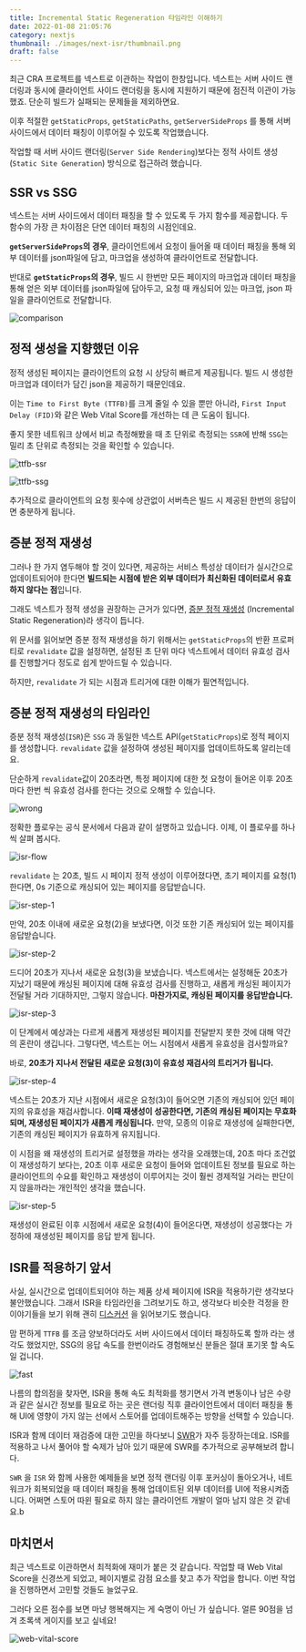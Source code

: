 ```yaml
---
title: Incremental Static Regeneration 타임라인 이해하기
date: 2022-01-08 21:05:76
category: nextjs
thumbnail: ./images/next-isr/thumbnail.png
draft: false
---
```


최근 CRA 프로젝트를 넥스트로 이관하는 작업이 한창입니다. 넥스트는 서버 사이드 랜더링과 동시에 클라이언트 사이드 랜더링을
동시에 지원하기 때문에 점진적 이관이 가능했죠. 단순히 빌드가 실패되는 문제들을 제외하면요.

이후 적절한 `getStaticProps`, `getStaticPaths`, `getServerSideProps` 를 통해 서버 사이드에서 데이터 패칭이
이루어질 수 있도록 작업했습니다.

작업할 때 서버 사이드 랜더링(`Server Side Rendering`)보다는 정적 사이트 생성(`Static Site Generation`) 방식으로
접근하려 했습니다.

## SSR vs SSG

넥스트는 서버 사이드에서 데이터 패칭을 할 수 있도록 두 가지 함수를 제공합니다.
두 함수의 가장 큰 차이점은 단연 데이터 패칭의 시점인데요.

**`getServerSideProps`의 경우**, 클라이언트에서 요청이 들어올 때
데이터 패칭을 통해 외부 데이터를 json파일에 담고, 마크업을 생성하여 클라이언트로 전달합니다.

반대로 **`getStaticProps`의 경우**, 빌드 시 한번만 모든 페이지의 마크업과 데이터 패칭을 통해
얻은 외부 데이터를 json파일에 담아두고, 요청 때 캐싱되어 있는 마크업, json 파일을 클라이언트로 전달합니다.

![comparison](./images/next-isr/comparison.png)

## 정적 생성을 지향했던 이유

정적 생성된 페이지는 클라이언트의 요청 시 상당히 빠르게 제공됩니다.
빌드 시 생성한 마크업과 데이터가 담긴 json을 제공하기 때문인데요.

이는 `Time to First Byte (TTFB)`를 크게 줄일 수 있을 뿐만 아니라, `First Input Delay (FID)`와 같은 Web Vital Score를 개선하는 데 큰 도움이 됩니다.

좋지 못한 네트워크 상에서 비교 측정해봤을 때 초 단위로 측정되는 `SSR`에 반해 `SSG`는 밀리 초 단위로
측정되는 것을 확인할 수 있습니다.

![ttfb-ssr](./images/next-isr/ttfb-ssr.png)

![ttfb-ssg](./images/next-isr/ttfb-ssg.png)

추가적으로 클라이언트의 요청 횟수에 상관없이 서버측은 빌드 시 제공된 한번의 응답이면 충분하게 됩니다.

## 증분 정적 재생성

그러나 한 가지 염두해야 할 것이 있다면, 제공하는 서비스 특성상 데이터가 실시간으로 업데이트되어야 한다면
**빌드되는 시점에 받은 외부 데이터가 최신화된 데이터로서 유효하지 않다는 점**입니다.

그래도 넥스트가 정적 생성을 권장하는 근거가 있다면, [증분 정적 재생성](https://vercel.com/docs/concepts/next.js/incremental-static-regeneration)
(Incremental Static Regeneration)라 생각이 듭니다.

위 문서를 읽어보면 증분 정적 재생성을 하기 위해서는 `getStaticProps`의 반환 프로퍼티로 `revalidate` 값을
설정하면, 설정된 초 단위 마다 넥스트에서 데이터 유효성 검사를 진행할거다 정도로 쉽게 받아드릴 수 있습니다.

하지만, `revalidate` 가 되는 시점과 트리거에 대한 이해가 필연적입니다.

## 증분 정적 재생성의 타임라인

증분 정적 재생성(`ISR`)은 `SSG` 과 동일한 넥스트 API(`getStaticProps`)로 정적 페이지를 생성합니다. `revalidate` 값을 설정하여
생성된 페이지를 업데이트하도록 알리는데요.

단순하게 `revalidate`값이 20초라면, 특정 페이지에 대한 첫 요청이
들어온 이후 20초마다 한번 씩 유효성 검사를 한다는 것으로 오해할 수 있습니다.

![wrong](./images/next-isr/wrong.png)

정확한 플로우는 공식 문서에서 다음과 같이 설명하고 있습니다. 이제, 이 플로우를 하나 씩 살펴 봅시다.

![isr-flow](./images/next-isr/isr-flow.png)

`revalidate` 는 20초, 빌드 시 페이지 정적 생성이 이루어졌다면,
초기 페이지를 요청(1)한다면, 0s 기준으로 캐싱되어 있는 페이지를 응답받습니다.

![isr-step-1](./images/next-isr/step-1.png)

만약, 20초 이내에 새로운 요청(2)을 보냈다면, 이것 또한 기존 캐싱되어 있는 페이지를 응답받습니다.

![isr-step-2](./images/next-isr/step-2.png)

드디어 20초가 지나서 새로운 요청(3)을 보냈습니다. 넥스트에서는 설정해둔 20초가 지났기 때문에
캐싱된 페이지에 대해 유효성 검사를 진행하고, 새롭게 캐싱된 페이지가 전달될 거라 기대하지만, 그렇지 않습니다.
**마찬가지로, 캐싱된 페이지를 응답받습니다.**

![isr-step-3](./images/next-isr/step-3.png)

이 단계에서 예상과는 다르게 새롭게 재생성된 페이지를 전달받지 못한 것에 대해 약간의 혼란이 생깁니다.
그렇다면, 넥스트는 어느 시점에서 새롭게 유효성을 검사할까요?

바로, **20초가 지나서 전달된 새로운 요청(3)이 유효성 재검사의 트리거가 됩니다.**

![isr-step-4](./images/next-isr/step-4.png)

넥스트는 20초가 지난 시점에서 새로운 요청(3)이 들어오면 기존의 캐싱되어 있던 페이지의 유효성을 재검사합니다.
**이때 재생성이 성공한다면, 기존의 캐싱된 페이지는 무효화되며, 재생성된 페이지가 새롭게 캐싱됩니다.**
만약, 모종의 이유로 재생성에 실패한다면, 기존의 캐싱된 페이지가 유효하게 유지됩니다.

이 시점을 왜 재생성의 트리거로 설정했을 까라는 생각을 오래했는데, 20초 마다 조건없이 재생성하기 보다는,
20초 이후 새로운 요청이 들어와 업데이트된 정보를 필요로 하는 클라이언트의 수요를 확인하고
재생성이 이루어지는 것이 훨씬 경제적일 거라는 판단이지 않을까라는 개인적인 생각을 했습니다.

![isr-step-5](./images/next-isr/step-5.png)

재생성이 완료된 이후 시점에서 새로운 요청(4)이 들어온다면, 재생성이 성공했다는 가정하에 재생성된 페이지를 응답 받게 됩니다.

## ISR를 적용하기 앞서

사실, 실시간으로 업데이트되어야 하는 제품 상세 페이지에 ISR을 적용하기란 생각보다 불안했습니다.
그래서 ISR을 타임라인을 그려보기도 하고, 생각보다 비슷한 걱정을 한 이야기들을 보기 위해 괜히
[디스커션](https://github.com/vercel/next.js/discussions?discussions_q=ecommerce)
을 읽어보기도 했습니다.

맘 편하게 `TTFB` 를 조금 양보하더라도 서버 사이드에서 데이터 패칭하도록 할까 라는 생각도 했었지만,
SSG의 응답 속도를 한번이라도 경험해보신 분들은 절대 포기못 할 속도일 겁니다.

![fast](./images/next-isr/fast1.png)

나름의 합의점을 찾자면, ISR을 통해 속도 최적화를 챙기면서
가격 변동이나 남은 수량과 같은 실시간 정보를 필요로 하는 곳은 랜더링 직후 클라이언트에서 데이터 패칭을 통해
UI에 영향이 가지 않는 선에서 스토어를 업데이트해주는 방향을 선택할 수 있습니다.

ISR과 함께 데이터 재검증에 대한 고민을 하다보니 [SWR](https://swr.vercel.app/ko)가 자주 등장하는데요.
ISR를 적용하고 나서 풀어야 할 숙제가 남아 있기 때문에 SWR를 추가적으로 공부해보려 합니다.

`SWR` 을 `ISR` 와 함께 사용한 예제들을 보면 정적 랜더링 이후 포커싱이 돌아오거나, 네트워크가 회복되었을 때 데이터 패칭을 통해 업데이트된 외부 데이터를 UI에
적용시켜줍니다. 어쩌면 스토어 따윈 필요로 하지 않는 클라이언트 개발이 얼마 남지 않은 것 같네요.b

## 마치면서

최근 넥스트로 이관하면서 최적화에 재미가 붙은 것 같습니다. 작업할 때 Web Vital Score을 신경쓰게 되었고,
페이지별로 감점 요소를 찾고 추가 작업을 합니다. 이번 작업을 진행하면서 고민할 것들도 늘었구요.

그러다 오른 점수를 보면 마냥 행복해지는 게 숙명이 아닌 가 싶습니다. 얼른 90점을 넘겨 초록색 게이지를 보고 싶네요!

![web-vital-score](./images/next-isr/web-vital-score.png)
